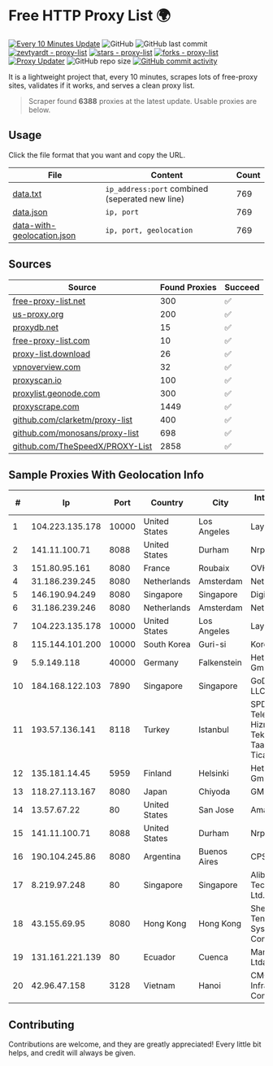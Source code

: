 
# Free HTTP Proxy List 🌍

[![Every 10 Minutes Update](https://github.com/mertguvencli/http-proxy-list/actions/workflows/main.yml/badge.svg?branch=main)](https://github.com/mertguvencli/http-proxy-list/actions/workflows/main.yml)
![GitHub](https://img.shields.io/github/license/mertguvencli/http-proxy-list)
![GitHub last commit](https://img.shields.io/github/last-commit/mertguvencli/http-proxy-list)
[![zevtyardt - proxy-list](https://img.shields.io/static/v1?label=zevtyardt&message=proxy-list&color=blue&logo=github)](https://github.com/zevtyardt/proxy-list "Go to GitHub repo")
[![stars - proxy-list](https://img.shields.io/github/stars/zevtyardt/proxy-list?style=social)](https://github.com/zevtyardt/proxy-list)
[![forks - proxy-list](https://img.shields.io/github/forks/zevtyardt/proxy-list?style=social)](https://github.com/zevtyardt/proxy-list)
[![Proxy Updater](https://github.com/zevtyardt/proxy-list/workflows/Proxy%20Updater/badge.svg)](https://github.com/zevtyardt/proxy-list/actions?query=workflow:"Proxy+Updater")
![GitHub repo size](https://img.shields.io/github/repo-size/zevtyardt/proxy-list)
[![GitHub commit activity](https://img.shields.io/github/commit-activity/m/zevtyardt/proxy-list?logo=commits)](https://github.com/zevtyardt/proxy-list/commits/main)

It is a lightweight project that, every 10 minutes, scrapes lots of free-proxy sites, validates if it works, and serves a clean proxy list.

> Scraper found **6388** proxies at the latest update. Usable proxies are below.

## Usage

Click the file format that you want and copy the URL.

|File|Content|Count|
|----|-------|-----|
|[data.txt](https://raw.githubusercontent.com/mertguvencli/http-proxy-list/main/proxy-list/data.txt)|`ip_address:port` combined (seperated new line)|769|
|[data.json](https://raw.githubusercontent.com/mertguvencli/http-proxy-list/main/proxy-list/data.json)|`ip, port`|769|
|[data-with-geolocation.json](https://raw.githubusercontent.com/mertguvencli/http-proxy-list/main/proxy-list/data-with-geolocation.json)|`ip, port, geolocation`|769|

## Sources

|Source|Found Proxies|Succeed|
|------|-------------|-------|
|[free-proxy-list.net](https://free-proxy-list.net)|300|✅|
|[us-proxy.org](https://www.us-proxy.org)|200|✅|
|[proxydb.net](http://proxydb.net)|15|✅|
|[free-proxy-list.com](https://free-proxy-list.com/?page=&port=&type%5B%5D=http&type%5B%5D=https&up_time=0&search=Search)|10|✅|
|[proxy-list.download](https://www.proxy-list.download/HTTP)|26|✅|
|[vpnoverview.com](https://vpnoverview.com/privacy/anonymous-browsing/free-proxy-servers)|32|✅|
|[proxyscan.io](https://www.proxyscan.io)|100|✅|
|[proxylist.geonode.com](https://proxylist.geonode.com/api/proxy-list?limit=300&page=1&sort_by=lastChecked&sort_type=desc&protocols=http,https)|300|✅|
|[proxyscrape.com](https://api.proxyscrape.com/v2/?request=displayproxies&protocol=http&timeout=10000&country=all&ssl=all&anonymity=all)|1449|✅|
|[github.com/clarketm/proxy-list](https://raw.githubusercontent.com/clarketm/proxy-list/master/proxy-list-raw.txt)|400|✅|
|[github.com/monosans/proxy-list](https://raw.githubusercontent.com/monosans/proxy-list/main/proxies/http.txt)|698|✅|
|[github.com/TheSpeedX/PROXY-List](https://raw.githubusercontent.com/TheSpeedX/PROXY-List/master/http.txt)|2858|✅|


## Sample Proxies With Geolocation Info

|#|Ip|Port|Country|City|Internet Service Provider|
|-|--|----|-------|----|-------------------------|
|1|104.223.135.178|10000|United States|Los Angeles|LayerHost|
|2|141.11.100.71|8088|United States|Durham|Nrp Network LLC|
|3|151.80.95.161|8080|France|Roubaix|OVH SAS|
|4|31.186.239.245|8080|Netherlands|Amsterdam|NetSkope Inc|
|5|146.190.94.249|8080|Singapore|Singapore|DigitalOcean, LLC|
|6|31.186.239.246|8080|Netherlands|Amsterdam|NetSkope Inc|
|7|104.223.135.178|10000|United States|Los Angeles|LayerHost|
|8|115.144.101.200|10000|South Korea|Guri-si|Korea Telecom|
|9|5.9.149.118|40000|Germany|Falkenstein|Hetzner Online GmbH|
|10|184.168.122.103|7890|Singapore|Singapore|GoDaddy.com, LLC|
|11|193.57.136.141|8118|Turkey|Istanbul|SPDNet Telekomunikasyon Hizmetleri Bilgi Teknolojileri Taahhut Sanayi Ve Ticare|
|12|135.181.14.45|5959|Finland|Helsinki|Hetzner Online GmbH|
|13|118.27.113.167|8080|Japan|Chiyoda|GMO Internet, Inc.|
|14|13.57.67.22|80|United States|San Jose|Amazon.com, Inc.|
|15|141.11.100.71|8088|United States|Durham|Nrp Network LLC|
|16|190.104.245.86|8080|Argentina|Buenos Aires|CPS|
|17|8.219.97.248|80|Singapore|Singapore|Alibaba (US) Technology Co., Ltd.|
|18|43.155.69.95|8080|Hong Kong|Hong Kong|Shenzhen Tencent Computer Systems Company Limited|
|19|131.161.221.139|80|Ecuador|Cuenca|Marvicnet CIA Ltda|
|20|42.96.47.158|3128|Vietnam|Hanoi|CMC Telecom Infrastructure Company|



## Contributing

Contributions are welcome, and they are greatly appreciated! Every
little bit helps, and credit will always be given.

